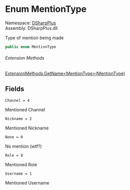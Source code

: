 # Enum MentionType

Namespace: [DSharpPlus](DSharpPlus.md)  
Assembly: DSharpPlus.dll

Type of mention being made

```csharp
public enum MentionType
```

###### Extension Methods

[ExtensionMethods.GetName<MentionType\>\(MentionType\)](DSharpPlus.SlashCommands.ExtensionMethods.md\#DSharpPlus\_SlashCommands\_ExtensionMethods\_GetName\_\_1\_\_\_0\_)

## Fields

`Channel = 4` 

Mentioned Channel

`Nickname = 2` 

Mentioned Nickname

`None = 0` 

No mention (wtf?)

`Role = 8` 

Mentioned Role

`Username = 1` 

Mentioned Username

